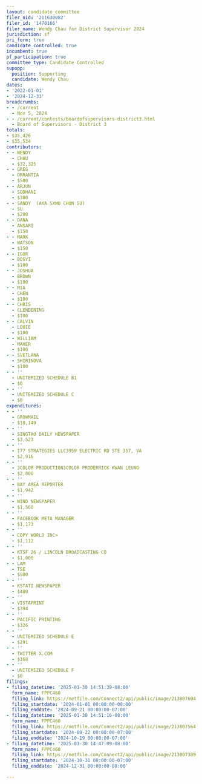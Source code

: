 ```yaml
---
layout: candidate_committee
filer_nid: '211630082'
filer_id: '1470166'
filer_name: Wendy Chau for District Supervisor 2024
jurisdiction: sf
pri_form: true
candidate_controlled: true
incumbent: true
pf_participation: true
committee_type: Candidate Controlled
supopp:
  position: Supporting
  candidate: Wendy Chau
dates:
- '2022-01-01'
- '2024-12-31'
breadcrumbs:
- - /current
  - Nov 5, 2024
- - /current/contests/boardofsupervisors-district3.html
  - Board of Supervisors - District 3
totals:
- $35,426
- $35,534
contributors:
- - WENDY
  - CHAU
  - $32,325
- - GREG
  - ORRANTIA
  - $500
- - ARJUN
  - SODHANI
  - $300
- - SANDY  (AKA SXWU CHUN SU)
  - SU
  - $200
- - DANA
  - ANSARI
  - $150
- - MARK
  - WATSON
  - $150
- - IGOR
  - BOSYI
  - $100
- - JOSHUA
  - BROWN
  - $100
- - MIA
  - CHEN
  - $100
- - CHRIS
  - CLENDENING
  - $100
- - CALVIN
  - LOUIE
  - $100
- - WILLIAM
  - MAHER
  - $100
- - SVETLANA
  - SHIRINOVA
  - $100
- - ''
  - UNITEMIZED SCHEDULE B1
  - $0
- - ''
  - UNITEMIZED SCHEDULE C
  - $0
expenditures:
- - ''
  - GROWMAIL
  - $18,149
- - ''
  - SINGTAO DAILY NEWSPAPER
  - $3,523
- - ''
  - I77 STRATEGIES LLC3959 ELECTRIC RD STE 357, VA
  - $2,916
- - ''
  - 3COLOR PRODUCTION3COLOR PRODERRICK KWAN LEUNG
  - $2,000
- - ''
  - BAY AREA REPORTER
  - $1,942
- - ''
  - WIND NEWSPAPER
  - $1,560
- - ''
  - FACEBOOK META MANAGER
  - $1,173
- - ''
  - COPY WORLD INC>
  - $1,112
- - ''
  - KTSF 26 / LINCOLN BROADCASTING CO
  - $1,000
- - LAM
  - TSE
  - $500
- - ''
  - KSTATI NEWSPAPER
  - $480
- - ''
  - VISTAPRINT
  - $394
- - ''
  - PACIFIC PRINTING
  - $326
- - ''
  - UNITEMIZED SCHEDULE E
  - $291
- - ''
  - TWITTER X.COM
  - $168
- - ''
  - UNITEMIZED SCHEDULE F
  - $0
filings:
- filing_datetime: '2025-01-30 14:51:39-08:00'
  form_name: FPPC460
  filing_link: https://netfile.com/Connect2/api/public/image/213007604
  filing_startdate: '2024-01-01 00:00:00-08:00'
  filing_enddate: '2024-09-21 00:00:00-07:00'
- filing_datetime: '2025-01-30 14:51:16-08:00'
  form_name: FPPC460
  filing_link: https://netfile.com/Connect2/api/public/image/213007564
  filing_startdate: '2024-09-22 00:00:00-07:00'
  filing_enddate: '2024-10-19 00:00:00-07:00'
- filing_datetime: '2025-01-30 14:47:09-08:00'
  form_name: FPPC460
  filing_link: https://netfile.com/Connect2/api/public/image/213007389
  filing_startdate: '2024-10-31 00:00:00-07:00'
  filing_enddate: '2024-12-31 00:00:00-08:00'

---
```

